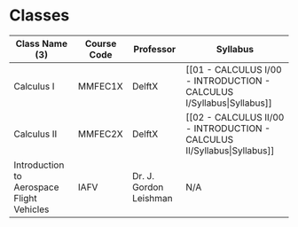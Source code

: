 # Classes
| Class Name (3)                            | Course Code | Professor              | Syllabus                                                                |
| ----------------------------------------- | ----------- | ---------------------- | ----------------------------------------------------------------------- |
| Calculus I                                | MMFEC1X     | DelftX                 | [[01 - CALCULUS I/00 - INTRODUCTION - CALCULUS I/Syllabus\|Syllabus]]   |
| Calculus II                               | MMFEC2X     | DelftX                 | [[02 - CALCULUS II/00 - INTRODUCTION - CALCULUS II/Syllabus\|Syllabus]] |
| Introduction to Aerospace Flight Vehicles | IAFV        | Dr. J. Gordon Leishman | N/A                                                                     |
